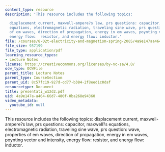 ```yaml
---
content_type: resource
description: 'This resource includes the following topics:

  displacement current, maxwell-ampere?s law, prs questions: capacitor, maxwell?s
  equations, electromagnetic radiation, traveling sine wave, prs question: wave, properties
  of em waves, direction of propagation, energy in em waves, poynting vector and intensity,
  energy flow:  resistor, and energy flow: inductor.'
file: /courses/8-02t-electricity-and-magnetism-spring-2005/4a9e147aa46466d7480f0ba268e94360_presentati_w12d2.pdf
file_size: 957199
file_type: application/pdf
learning_resource_types:
- Lecture Notes
license: https://creativecommons.org/licenses/by-nc-sa/4.0/
ocw_type: OCWFile
parent_title: Lecture Notes
parent_type: CourseSection
parent_uid: 8c57fc19-927d-cd77-b384-2f8eed1c0daf
resourcetype: Document
title: presentati_w12d2.pdf
uid: 4a9e147a-a464-66d7-480f-0ba268e94360
video_metadata:
  youtube_id: null
---
```

This resource includes the following topics:
displacement current, maxwell-ampere?s law, prs questions: capacitor, maxwell?s equations, electromagnetic radiation, traveling sine wave, prs question: wave, properties of em waves, direction of propagation, energy in em waves, poynting vector and intensity, energy flow:  resistor, and energy flow: inductor.